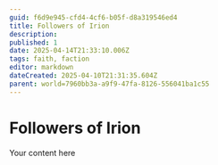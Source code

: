 ```yaml
---
guid: f6d9e945-cfd4-4cf6-b05f-d8a319546ed4
title: Followers of Irion
description: 
published: 1
date: 2025-04-14T21:33:10.006Z
tags: faith, faction
editor: markdown
dateCreated: 2025-04-10T21:31:35.604Z
parent: world=7960bb3a-a9f9-47fa-8126-556041ba1c55
---
```


# Followers of Irion
Your content here
